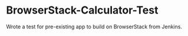 # BrowserStack-Calculator-Test

Wrote a test for pre-existing app to build on BrowserStack from Jenkins.
